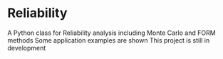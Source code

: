 # Reliability
A Python class for Reliability analysis including Monte Carlo and FORM methods
Some application examples are shown
This project is still in development


